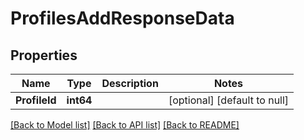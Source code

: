 # ProfilesAddResponseData

## Properties
Name | Type | Description | Notes
------------ | ------------- | ------------- | -------------
**ProfileId** | **int64** |  | [optional] [default to null]

[[Back to Model list]](../README.md#documentation-for-models) [[Back to API list]](../README.md#documentation-for-api-endpoints) [[Back to README]](../README.md)


